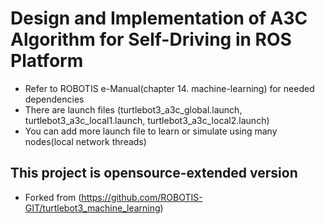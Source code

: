 # Design and Implementation of A3C Algorithm for Self-Driving in ROS Platform


<ul>
  <li> Refer to ROBOTIS e-Manual(chapter 14. machine-learning) for needed dependencies </li>
  <li> There are launch files (turtlebot3_a3c_global.launch, turtlebot3_a3c_local1.launch, turtlebot3_a3c_local2.launch) </li>
  <li> You can add more launch file to learn or simulate using many nodes(local network threads) </li>
</ul>



## This project is opensource-extended version
- Forked from (https://github.com/ROBOTIS-GIT/turtlebot3_machine_learning)

